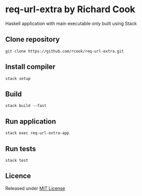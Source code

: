 # req-url-extra by Richard Cook

Haskell application with main executable only built using Stack

## Clone repository

```
git clone https://github.com/rcook/req-url-extra.git
```

## Install compiler

```
stack setup
```

## Build

```
stack build --fast
```

## Run application

```
stack exec req-url-extra-app
```

## Run tests

```
stack test
```

## Licence

Released under [MIT License][licence]

[licence]: LICENSE
